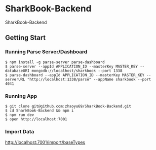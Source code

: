 # SharkBook-Backend
SharkBook-Backend

## Getting Start 
### Running Parse Server/Dashboard
```
$ npm install -g parse-server parse-dashboard
$ parse-server --appId APPLICATION_ID --masterKey MASTER_KEY --databaseURI mongodb://localhost/sharkbook --port 1338
$ parse-dashboard --appId APPLICATION_ID --masterKey MASTER_KEY --serverURL "http://localhost:1338/parse" --appName sharkbook --port 4041
```

### Running App
```
$ git clone git@github.com:zhaoyu69/SharkBook-Backend.git
$ cd SharkBook-Backend && npm i
$ npm run dev
$ open http://localhost:7001
```

### Import Data
[http://localhost:7001/import/baseTypes](http://localhost:7001/import/baseTypes)
